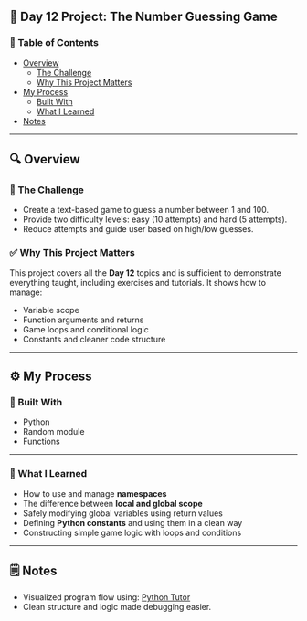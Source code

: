 ## 🧠 Day 12 Project: The Number Guessing Game

### 📄 Table of Contents

- [Overview](#overview)
  - [The Challenge](#the-challenge)
  - [Why This Project Matters](#why-this-project-matters)
- [My Process](#my-process)
  - [Built With](#built-with)
  - [What I Learned](#what-i-learned)
- [Notes](#notes)

---

## 🔍 Overview

### 🎯 The Challenge

- Create a text-based game to guess a number between 1 and 100.
- Provide two difficulty levels: easy (10 attempts) and hard (5 attempts).
- Reduce attempts and guide user based on high/low guesses.

### ✅ Why This Project Matters

This project covers all the **Day 12** topics and is sufficient to demonstrate everything taught, including exercises and tutorials. It shows how to manage:
- Variable scope
- Function arguments and returns
- Game loops and conditional logic
- Constants and cleaner code structure

---

## ⚙️ My Process

### 🧰 Built With

- Python
- Random module
- Functions

---

### 🧠 What I Learned

- How to use and manage **namespaces**
- The difference between **local and global scope**
- Safely modifying global variables using return values
- Defining **Python constants** and using them in a clean way
- Constructing simple game logic with loops and conditions

---

## 🗒️ Notes

- Visualized program flow using: [Python Tutor](https://pythontutor.com/visualize.html#mode=edit)
- Clean structure and logic made debugging easier.
